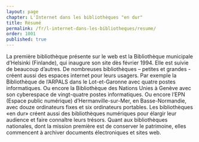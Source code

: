 ```yaml
---
layout: page
chapter: L'Internet dans les bibliothèques "en dur"
title: Résumé
permalink: /fr/l-internet-dans-les-bibliotheques/resume/
order: 1001
published: true
---
```

<p>La première bibliothèque présente sur le web est la Bibliothèque municipale d’Helsinki (Finlande), qui inaugure son site dès février 1994. Elle est suivie de beaucoup d’autres. De nombreuses bibliothèques – petites et grandes - créent aussi des espaces internet pour leurs usagers. Par exemple la Bibliothèque de l’ARPALS dans le Lot-et-Garonne avec quatre postes informatiques. Ou encore la Bibliothèque des Nations Unies à Genève avec son cyberespace de vingt-quatre postes informatiques. Ou encore l’EPN (Espace public numérique) d’Hermanville-sur-Mer, en Basse-Normandie, avec douze ordinateurs fixes et six ordinateurs portables. Les bibliothèques «en dur» créent aussi des bibliothèques numériques pour élargir leur audience et faire connaître leurs trésors. Quant aux bibliothèques nationales, dont la mission première est de conserver le patrimoine, elles commencent à archiver documents électroniques et sites web.</p>